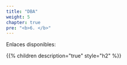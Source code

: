```yaml
---
title: "DBA"
weight: 5
chapter: true
pre: "<b>6. </b>"
---
```

Enlaces disponibles: 
<!--more-->
{{% children description="true" style="h2" %}}